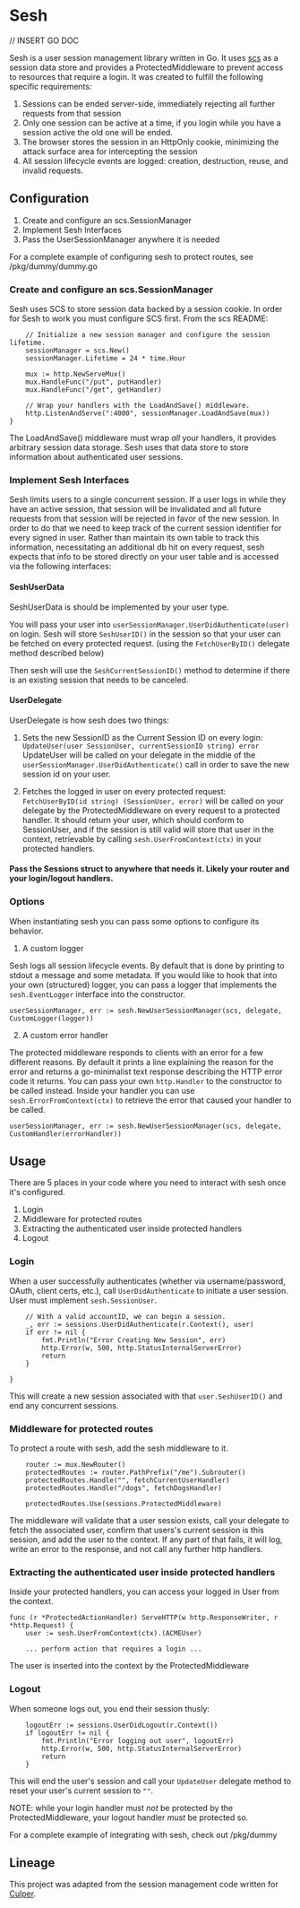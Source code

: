 # Sesh

// INSERT GO DOC

Sesh is a user session management library written in Go. It uses [scs](scs) as a session data store and provides a ProtectedMiddleware to prevent access to resources that require a login. It was created to fulfill the following specific requirements:

1. Sessions can be ended server-side, immediately rejecting all further requests from that session
2. Only one session can be active at a time, if you login while you have a session active the old one will be ended.
3. The browser stores the session in an HttpOnly cookie, minimizing the attack surface area for intercepting the session
4. All session lifecycle events are logged: creation, destruction, reuse, and invalid requests.

## Configuration

1. Create and configure an scs.SessionManager
2. Implement Sesh Interfaces
3. Pass the UserSessionManager anywhere it is needed

For a complete example of configuring sesh to protect routes, see /pkg/dummy/dummy.go

### Create and configure an scs.SessionManager

Sesh uses SCS to store session data backed by a session cookie. In order for Sesh to work you must configure SCS first. From the scs README:

```
	// Initialize a new session manager and configure the session lifetime.
	sessionManager = scs.New()
	sessionManager.Lifetime = 24 * time.Hour

	mux := http.NewServeMux()
	mux.HandleFunc("/put", putHandler)
	mux.HandleFunc("/get", getHandler)

	// Wrap your handlers with the LoadAndSave() middleware.
	http.ListenAndServe(":4000", sessionManager.LoadAndSave(mux))
}
```

The LoadAndSave() middleware must wrap _all_ your handlers, it provides arbitrary session data storage. Sesh uses that data store to store information about authenticated user sessions.

### Implement Sesh Interfaces

Sesh limits users to a single concurrent session. If a user logs in while they have an active session, that session will be invalidated and all future requests from that session will be rejected in favor of the new session. In order to do that we need to keep track of the current session identifier for every signed in user. Rather than maintain its own table to track this information, necessitating an additional db hit on every request, sesh expects that info to be stored directly on your user table and is accessed via the following interfaces:

#### SeshUserData

SeshUserData is should be implemented by your user type.

You will pass your user into `userSessionManager.UserDidAuthenticate(user)` on login. Sesh will store `SeshUserID()` in the session so that your user can be fetched on every protected request. (using the `FetchUserByID()` delegate method described below)

Then sesh will use the `SeshCurrentSessionID()` method to determine if there is an existing session that needs to be canceled.

#### UserDelegate

UserDelegate is how sesh does two things:

1. Sets the new SessionID as the Current Session ID on every login:
   `UpdateUser(user SessionUser, currentSessionID string) error`
   UpdateUser will be called on your delegate in the middle of the `userSessionManager.UserDidAuthenticate()` call in order to save the new session id on your user.

2. Fetches the logged in user on every protected request:
   `FetchUserByID(id string) (SessionUser, error)` will be called on your delegate by the ProtectedMiddleware on every request to a protected handler. It should return your user, which should conform to SessionUser, and if the session is still valid will store that user in the context, retrievable by calling `sesh.UserFromContext(ctx)` in your protected handlers.

#### Pass the Sessions struct to anywhere that needs it. Likely your router and your login/logout handlers.

### Options

When instantiating sesh you can pass some options to configure its behavior.

1. A custom logger

Sesh logs all session lifecycle events. By default that is done by printing to stdout a message and some metadata. If you would like to hook that into your own (structured) logger, you can pass a logger that implements the `sesh.EventLogger` interface into the constructor.

```
userSessionManager, err := sesh.NewUserSessionManager(scs, delegate, CustomLogger(logger))
```

2. A custom error handler

The protected middleware responds to clients with an error for a few different reasons. By default it prints a line explaining the reason for the error and returns a go-minimalist text response describing the HTTP error code it returns. You can pass your own `http.Handler` to the constructor to be called instead. Inside your handler you can use `sesh.ErrorFromContext(ctx)` to retrieve the error that caused your handler to be called.

```
userSessionManager, err := sesh.NewUserSessionManager(scs, delegate, CustomHandler(errorHandler))
```

## Usage

There are 5 places in your code where you need to interact with sesh once it's configured.

1. Login
2. Middleware for protected routes
3. Extracting the authenticated user inside protected handlers
4. Logout

### Login

When a user successfully authenticates (whether via username/password, OAuth, client certs, etc.), call `UserDidAuthenticate` to initiate a user session. User must implement `sesh.SessionUser`.

```
    // With a valid accountID, we can begin a session.
    _, err := sessions.UserDidAuthenticate(r.Context(), user)
    if err != nil {
        fmt.Println("Error Creating New Session", err)
        http.Error(w, 500, http.StatusInternalServerError)
        return
    }

}
```

This will create a new session associated with that `user.SeshUserID()` and end any concurrent sessions.

### Middleware for protected routes

To protect a route with sesh, add the sesh middleware to it.

```
    router := mux.NewRouter()
    protectedRoutes := router.PathPrefix("/me").Subrouter()
	protectedRoutes.Handle("", fetchCurrentUserHandler)
    protectedRoutes.Handle("/dogs", fetchDogsHandler)

	protectedRoutes.Use(sessions.ProtectedMiddleware)
```

The middleware will validate that a user session exists, call your delegate to fetch the associated user, confirm that users's current session is this session, and add the user to the context. If any part of that fails, it will log, write an error to the response, and not call any further http handlers.

### Extracting the authenticated user inside protected handlers

Inside your protected handlers, you can access your logged in User from the context.

```
func (r *ProtectedActionHandler) ServeHTTP(w http.ResponseWriter, r *http.Request) {
	user := sesh.UserFromContext(ctx).(ACMEUser)

    ... perform action that requires a login ...
```

The user is inserted into the context by the ProtectedMiddleware

### Logout

When someone logs out, you end their session thusly:

```
    logoutErr := sessions.UserDidLogout(r.Context())
    if logoutErr != nil {
        fmt.Println("Error logging out user", logoutErr)
        http.Error(w, 500, http.StatusInternalServerError)
        return
    }

```

This will end the user's session and call your `UpdateUser` delegate method to reset your user's current session to `""`.

NOTE: while your login handler must _not_ be protected by the ProtectedMiddleware, your logout handler _must_ be protected so.

For a complete example of integrating with sesh, check out /pkg/dummy

## Lineage

This project was adapted from the session management code written for [Culper](https://github.com/18F/culper).
